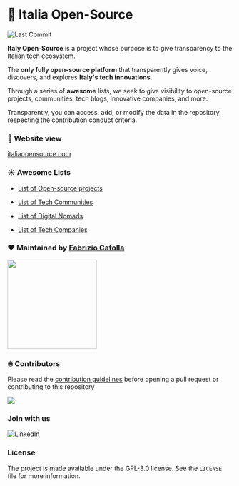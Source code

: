 # 🚀 Italia Open-Source

![Last Commit](https://img.shields.io/github/last-commit/italia-opensource/awesome-italia-opensource/main)

**Italy Open-Source** is a project whose purpose is to give transparency to the Italian tech ecosystem.

The **only fully open-source platform** that transparently gives voice, discovers, and explores **Italy's tech innovations**.

Through a series of **awesome** lists, we seek to give visibility to open-source projects, communities, tech blogs, innovative companies, and more.

Transparently, you can access, add, or modify the data in the repository, respecting the contribution conduct criteria.

### 🚀 Website view

[italiaopensource.com](https://italiaopensource.com)


### ☀️ Awesome Lists

- [List of Open-source projects](https://github.com/italia-opensource/awesome-italia-opensource/blob/main/awesome/opensource/README.md)

- [List of Tech Communities](https://github.com/italia-opensource/awesome-italia-opensource/blob/main/awesome/communities/README.md)

- [List of Digital Nomads](https://github.com/italia-opensource/awesome-italia-opensource/blob/main/awesome/digital-nomads/README.md)

- [List of Tech Companies](https://github.com/italia-opensource/awesome-italia-opensource/blob/main/awesome/companies/README.md)

### ❤️ Maintained by [Fabrizio Cafolla](https://github.com/FabrizioCafolla)

<a href="https://opencollective.com/italia-open-source/donate" target="_blank">
  <img src="https://opencollective.com/italia-open-source/donate/button@2x.png?color=blue" width=200 />
</a>


### 🔥 Contributors

Please read the [contribution guidelines](https://github.com/italia-opensource/awesome-italia-opensource/blob/main/CONTRIBUTING.md) before opening a pull request or contributing to this repository

<a href="https://github.com/italia-opensource/awesome-italia-opensource/graphs/contributors"> <img src="https://contrib.rocks/image?repo=italia-opensource/awesome-italia-opensource" /> </a>


### Join with us


[![LinkedIn](https://img.shields.io/badge/Linkedin-0A66C2?style=for-the-badge&logo=linkedin&logoColor=white)](https://www.linkedin.com/company/italia-open-source)

### License

The project is made available under the GPL-3.0 license. See the `LICENSE` file for more information.
